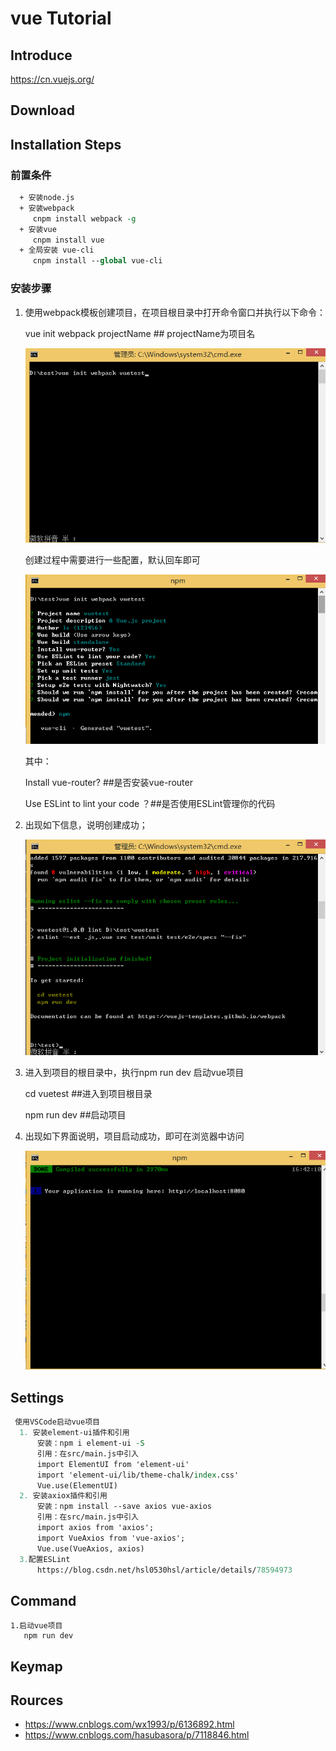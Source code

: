 # vue  Tutorial

## Introduce

https://cn.vuejs.org/
## Download

## Installation Steps

### 前置条件
```tcl
  + 安装node.js
  + 安装webpack
     cnpm install webpack -g
  + 安装vue
     cnpm install vue
  + 全局安装 vue-cli
     cnpm install --global vue-cli
```
 ### 安装步骤
 
   1. 使用webpack模板创建项目，在项目根目录中打开命令窗口并执行以下命令：
   
      vue init webpack projectName         ## projectName为项目名
     
      ![create-project](../image/vue-1.png)
     
      创建过程中需要进行一些配置，默认回车即可
      
      ![init-webpack-project](../image/vue-2.png)
      
      其中：
      
      Install vue-router?            ##是否安装vue-router
      
      Use ESLint to lint your code ？##是否使用ESLint管理你的代码
           
   2. 出现如下信息，说明创建成功；
   
      ![create-success](../image/vue-3.png)
     
   3. 进入到项目的根目录中，执行npm run dev 启动vue项目
   
      cd vuetest                            ##进入到项目根目录
     
      npm run dev                           ##启动项目
     
   4. 出现如下界面说明，项目启动成功，即可在浏览器中访问
   
      ![project-run](../image/vue-4.png)
      
## Settings
```tcl
 使用VSCode启动vue项目
  1. 安装element-ui插件和引用
      安装：npm i element-ui -S
      引用：在src/main.js中引入
      import ElementUI from 'element-ui'
      import 'element-ui/lib/theme-chalk/index.css'
      Vue.use(ElementUI)
  2. 安装axiox插件和引用
      安装：npm install --save axios vue-axios
      引用：在src/main.js中引入
      import axios from 'axios';
      import VueAxios from 'vue-axios';
      Vue.use(VueAxios, axios)
  3.配置ESLint
      https://blog.csdn.net/hsl0530hsl/article/details/78594973
```
## Command 
    1.启动vue项目
       npm run dev
## Keymap

## Rources
+  https://www.cnblogs.com/wx1993/p/6136892.html
+  https://www.cnblogs.com/hasubasora/p/7118846.html


